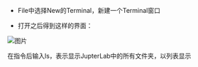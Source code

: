 * File中选择New的Terminal，新建一个Terminal窗口

* 打开之后得到这样的界面：

![图片](https://user-images.githubusercontent.com/54944183/128653239-be727a4f-c0b7-4e75-9a96-138bc56d1fd4.png)

在指令后输入ls，表示显示JupterLab中的所有文件夹，以列表显示
